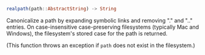 ```julia
realpath(path::AbstractString) -> String
```

Canonicalize a path by expanding symbolic links and removing "." and ".." entries. On case-insensitive case-preserving filesystems (typically Mac and Windows), the filesystem's stored case for the path is returned.

(This function throws an exception if `path` does not exist in the filesystem.)
